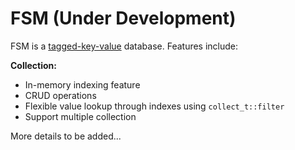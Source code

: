 # FSM (Under Development)

FSM is a [tagged-key-value](https://medium.freecodecamp.org/understand-key-values-rdbms-and-vasern-with-tagged-key-value-store-f526ad3fa964) database. Features include:

**Collection:**
- In-memory indexing feature
- CRUD operations
- Flexible value lookup through indexes using `collect_t::filter`
- Support multiple collection

More details to be added...
